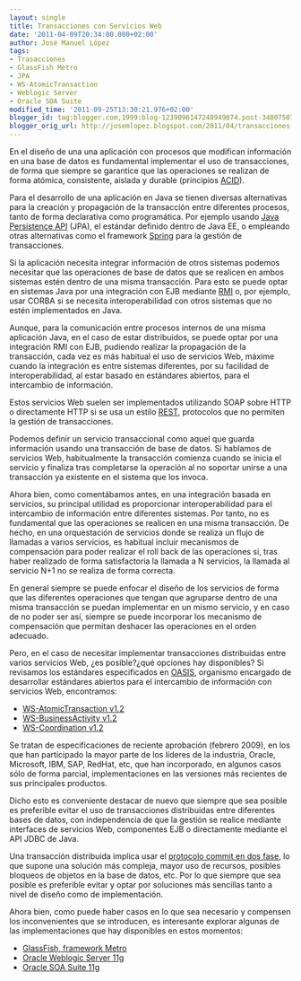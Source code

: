 ```yaml
---
layout: single
title: Transacciones con Servicios Web
date: '2011-04-09T20:34:00.000+02:00'
author: José Manuel López
tags:
- Trasacciones
- GlassFish Metro
- JPA
- WS-AtomicTransaction
- Weblogic Server
- Oracle SOA Suite
modified_time: '2011-09-25T13:30:21.976+02:00'
blogger_id: tag:blogger.com,1999:blog-1239096147248949874.post-3480750750031486795
blogger_orig_url: http://josemlopez.blogspot.com/2011/04/transacciones-con-servicios-web-parte-1.html
---
```


En el diseño de una una aplicación con procesos que modifican información en una base de datos es fundamental implementar el uso de transacciones, de forma que siempre se garantice que las operaciones se realizan de forma atómica, consistente, aislada y durable (principios [ACID](http://es.wikipedia.org/wiki/ACID)).

Para el desarrollo de una aplicación en Java se tienen diversas alternativas para la creación y propagación de la transacción entre diferentes procesos, tanto de forma declarativa como programática. Por ejemplo usando [Java Persistence API](http://jcp.org/aboutJava/communityprocess/final/jsr220/index.html) (JPA), el estándar definido dentro de Java EE, o empleando otras alternativas como el framework [Spring](http://static.springsource.org/spring/docs/3.0.x/spring-framework-reference/html/transaction.html) para la gestión de transacciones.

Si la aplicación necesita integrar información de otros sistemas podemos necesitar que las operaciones de base de datos que se realicen en ambos sistemas estén dentro de una misma transacción. Para esto se puede optar en sistemas Java por una integración con EJB mediante [RMI](http://en.wikipedia.org/wiki/Java_remote_method_invocation) o, por ejemplo, usar CORBA si se necesita interoperabilidad con otros sistemas que no estén implementados en Java.

Aunque, para la comunicación entre procesos internos de una misma aplicación Java, en el caso de estar distribuidos, se puede optar por una integración RMI con EJB, pudiendo realizar la propagación de la transacción, cada vez es más habitual el uso de servicios Web, máxime cuando la integración es entre sistemas diferentes, por su facilidad de interoperabilidad, al estar basado en estándares abiertos, para el intercambio de información.

Estos servicios Web suelen ser implementados utilizando SOAP sobre HTTP o directamente HTTP si se usa un estilo [REST](http://es.wikipedia.org/wiki/Representational_State_Transfer), protocolos que no permiten la gestión de transacciones.

Podemos definir un servicio transaccional como aquel que guarda información usando una transacción de base de datos. Si hablamos de servicios Web, habitualmente la transacción comienza cuando se inicia el servicio y finaliza tras completarse la operación al no soportar unirse a una transacción ya existente en el sistema que los invoca.

Ahora bien, como comentábamos antes, en una integración basada en servicios, su principal utilidad es proporcionar interoperabilidad para el intercambio de información entre diferentes sistemas. Por tanto, no es fundamental que las operaciones se realicen en una misma transacción. De hecho, en una orquestación de servicios donde se realiza un flujo de llamadas a varios servicios, es habitual incluir mecanismos de compensación para poder realizar el roll back de las operaciones si, tras haber realizado de forma satisfactoria la llamada a N servicios, la llamada al servicio N+1 no se realiza de forma correcta.

En general siempre se puede enfocar el diseño de los servicios de forma que las diferentes operaciones que tengan que agruparse dentro de una misma transacción se puedan implementar en un mismo servicio, y en caso de no poder ser así, siempre se puede incorporar los mecanismo de compensación que permitan deshacer las operaciones en el orden adecuado.

Pero, en el caso de necesitar implementar transacciones distribuidas entre varios servicios Web, ¿es posible?¿qué opciones hay disponibles? Si revisamos los estándares especificados en [OASIS](http://www.oasis-open.org/home/index.php), organismo encargado de desarrollar estándares abiertos para el intercambio de información con servicios Web, encontramos:

* [WS-AtomicTransaction v1.2](http://www.oasis-open.org/specs/#wstx-wsatv1.2)
* [WS-BusinessActivity v1.2](http://www.oasis-open.org/specs/#wstx-wsbav1.2)
* [WS-Coordination v1.2](http://www.oasis-open.org/specs/#wstx-wscoorv1.2)

Se tratan de especificaciones de reciente aprobación (febrero 2009), en los que han participado la mayor parte de los líderes de la industria, Oracle, Microsoft, IBM, SAP, RedHat, etc, que han incorporado, en algunos casos sólo de forma parcial, implementaciones en las versiones más recientes de sus principales productos.

Dicho esto es conveniente destacar de nuevo que siempre que sea posible es preferible evitar el uso de transacciones distribuidas entre diferentes bases de datos, con independencia de que la gestión se realice mediante interfaces de servicios Web, componentes EJB o directamente mediante el API JDBC de Java.

Una transacción distribuida implica usar el [protocolo commit en dos fase](http://es.wikipedia.org/wiki/Commit_de_dos_fases), lo que supone una solución más compleja, mayor uso de recursos, posibles bloqueos de objetos en la base de datos, etc. Por lo que siempre que sea posible es preferible evitar y optar por soluciones más sencillas tanto a nivel de diseño como de implementación.

Ahora bien, como puede haber casos en lo que sea necesario y compensen los inconvenientes que se introducen, es interesante explorar algunas de las implementaciones que hay disponibles en estos momentos:

* [GlassFish, framework Metro](http://metro.java.net/guide/Using_Web_Services_Atomic_Transactions.html)
* [Oracle Weblogic Server 11g](http://download.oracle.com/docs/cd/E17904_01/web.1111/e13734/transaction.htm#BABEJACE)
* [Oracle SOA Suite 11g](http://download.oracle.com/docs/cd/E14571_01/integration.1111/e10224/sca_bindingcomps.htm#SOASE86071)